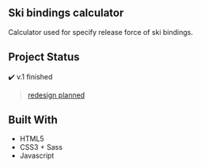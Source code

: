 ## Ski bindings calculator

Calculator used for specify release force of ski bindings.

## Project Status

:heavy_check_mark: v.1 finished 

> [redesign planned](https://github.com/dziobakwszafie/przed-nartami-calc-v.2)


## Built With

- HTML5 
- CSS3 + Sass
- Javascript
